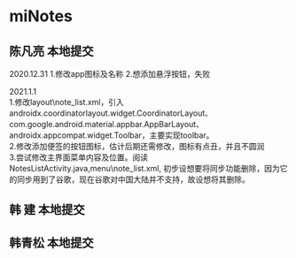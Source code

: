 # miNotes

## 陈凡亮  本地提交
2020.12.31
1.修改app图标及名称
2.想添加悬浮按钮，失败

2021.1.1  
1.修改layout\note_list.xml，引入androidx.coordinatorlayout.widget.CoordinatorLayout、
com.google.android.material.appbar.AppBarLayout、
androidx.appcompat.widget.Toolbar，主要实现toolbar。  
2.修改添加便签的按钮图标，估计后期还需修改，图标有点丑，并且不圆润  
3.尝试修改主界面菜单内容及位置。阅读NotesListActivity.java,menu\note_list.xml,
初步设想要将同步功能删除，因为它的同步用到了谷歌，现在谷歌对中国大陆并不支持，故设想将其删除。

## 韩    建  本地提交

## 韩青松 本地提交

